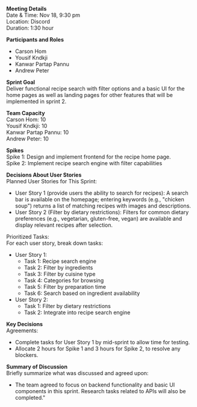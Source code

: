 **Meeting Details**  
Date & Time: Nov 18, 9:30 pm  
Location: Discord  
Duration: 1:30 hour

**Participants and Roles**

* Carson Hom  
* Yousif Kndkji  
* Kanwar Partap Pannu  
* Andrew Peter

**Sprint Goal**  
Deliver functional recipe search with filter options and a basic UI for the home pages as well as landing pages for other features that will be implemented in sprint 2\.

**Team Capacity**  
Carson Hom: 10  
Yousif Kndkji: 10  
Kanwar Partap Pannu: 10  
Andrew Peter: 10

**Spikes**  
Spike 1: Design and implement frontend for the recipe home page.  
Spike 2: Implement recipe search engine with filter capabilities

**Decisions About User Stories**  
Planned User Stories for This Sprint:

* User Story 1 (provide users the ability to search for recipes): A search bar is available on the homepage; entering keywords (e.g., "chicken soup") returns a list of matching recipes with images and descriptions.  
* User Story 2 (Filter by dietary restrictions): Filters for common dietary preferences (e.g., vegetarian, gluten-free, vegan) are available and display relevant recipes after selection.

Prioritized Tasks:  
For each user story, break down tasks:

* User Story 1:  
  * Task 1: Recipe search engine  
  * Task 2: Filter by ingredients  
  * Task 3: Filter by cuisine type  
  * Task 4: Categories for browsing  
  * Task 5: Filter by preparation time  
  * Task 6: Search based on ingredient availability  
* User Story 2:  
  * Task 1: Filter by dietary restrictions  
  * Task 2: Integrate into recipe search engine

**Key Decisions**  
Agreements:

* Complete tasks for User Story 1 by mid-sprint to allow time for testing.  
* Allocate 2 hours for Spike 1 and 3 hours for Spike 2, to resolve any blockers.

**Summary of Discussion**  
Briefly summarize what was discussed and agreed upon:

* The team agreed to focus on backend functionality and basic UI components in this sprint. Research tasks related to APIs will also be completed."